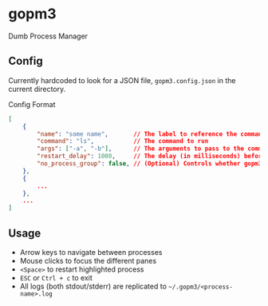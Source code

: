 # gopm3
Dumb Process Manager

## Config
Currently hardcoded to look for a JSON file, `gopm3.config.json` in the current
directory.

Config Format
```json
[
    {
        "name": "some name",       // The label to reference the command by
        "command": "ls",           // The command to run
        "args": ["-a", "-b"],      // The arguments to pass to the command
        "restart_delay": 1000,     // The delay (in milliseconds) before each restarts
        "no_process_group": false, // (Optional) Controls whether gopm3 should kill the child processes of the command as well
    },
    {
        ...
    },
    ...
]
```

## Usage
- Arrow keys to navigate between processes
- Mouse clicks to focus the different panes
- `<Space>` to restart highlighted process
- `ESC` or `Ctrl + c` to exit
- All logs (both stdout/stderr) are replicated to `~/.gopm3/<process-name>.log`
